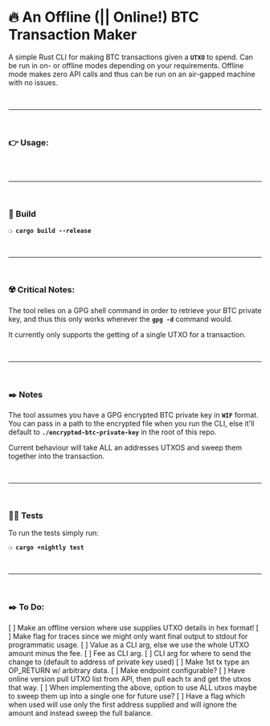 # :fire: An Offline (|| Online!) BTC Transaction Maker

A simple Rust CLI for making BTC transactions given a __`UTXO`__ to spend. Can be run in on- or offline modes depending on your requirements. Offline mode makes zero API calls and thus can be run on an air-gapped machine with no issues.

&nbsp;

***

&nbsp;

### :point_right: Usage:

```

```

&nbsp;

***

&nbsp;

### :wrench: Build

__`❍ cargo build --release`__

&nbsp;

***

&nbsp;

### :radioactive: Critical Notes:

The tool relies on a GPG shell command in order to retrieve your BTC private key, and thus this only works wherever the __`gpg -d`__ command would.

It currently only supports the getting of a single UTXO for a transaction.

&nbsp;

***

&nbsp;

### :black_nib: Notes

The tool assumes you have a GPG encrypted BTC private key in __`WIF`__ format. You can pass in a path to the encrypted file when you run the CLI, else it'll default to __`./encrypted-btc-private-key`__ in the root of this repo.

Current behaviour will take ALL an addresses UTXOS and sweep them together into the transaction.

&nbsp;

***

&nbsp;

### :guardsman: Tests

To run the tests simply run:

__`❍ cargo +nightly test`__

&nbsp;

***

&nbsp;

### :black_nib: To Do:
 [ ] Make an offline version where use supplies UTXO details in hex format!
 [ ] Make flag for traces since we might only want final output to stdout for programmatic usage.
 [ ] Value as a CLI arg, else we use the whole UTXO amount minus the fee.
 [ ] Fee as CLI arg.
 [ ] CLI arg for where to send the change to (default to address of private key used)
 [ ] Make 1st tx type an OP_RETURN w/ arbitrary data.
 [ ] Make endpoint configurable?
 [ ] Have online version pull UTXO list from API, then pull each tx and get the utxos that way.
 [ ] When implementing the above, option to use ALL utxos maybe to sweep them up into a single one for future use?
 [ ] Have a flag which when used will use only the first address supplied and will ignore the amount and instead sweep the full balance.
